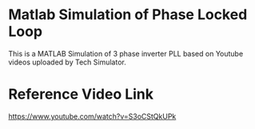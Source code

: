 # Matlab Simulation of Phase Locked Loop
This is a MATLAB Simulation of 3 phase inverter PLL based on Youtube videos uploaded by Tech Simulator.

# Reference Video Link
https://www.youtube.com/watch?v=S3oCStQkUPk
